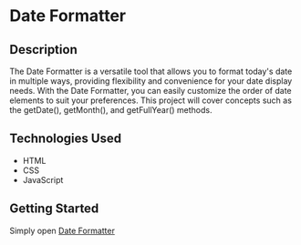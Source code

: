 # Date Formatter

## Description
The Date Formatter is a versatile tool that allows you to format today's date in multiple ways, providing flexibility and convenience for your date display needs. With the Date Formatter, you can easily customize the order of date elements to suit your preferences. This project will cover concepts such as the getDate(), getMonth(), and getFullYear() methods.

## Technologies Used
- HTML
- CSS
- JavaScript

## Getting Started
Simply open [Date Formatter](https://github.com/samuelcardenasg23/date-formatter.git)